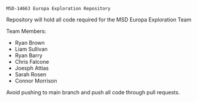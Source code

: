 `MSD-14663 Europa Exploration Repository`

Repository will hold all code required for the MSD Europa Exploration Team

Team Members:
  - Ryan Brown
  - Liam Sullivan
  - Ryan Barry
  - Chris Falcone
  - Joesph Attias
  - Sarah Rosen
  - Connor Morrison

Avoid pushing to main branch and push all code through pull requests. 
